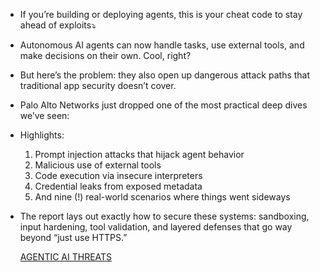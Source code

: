 * If you’re building or deploying agents, this is your cheat code to stay ahead of exploits⤵️ 

* Autonomous AI agents can now handle tasks, use external tools, and make decisions on their own. Cool, right? 

* But here’s the problem: they also open up dangerous attack paths that traditional app security doesn’t cover.

* Palo Alto Networks just dropped one of the most practical deep dives we’ve seen:

* Highlights:
  1. Prompt injection attacks that hijack agent behavior
  1. Malicious use of external tools
  1. Code execution via insecure interpreters
  1. Credential leaks from exposed metadata
  1. And nine (!) real-world scenarios where things went sideways

* The report lays out exactly how to secure these systems: sandboxing, input hardening, tool validation, and layered defenses that go way beyond “just use HTTPS.”

  <a href="AGENTIC AI THREATS.pdf">AGENTIC AI THREATS</a>
